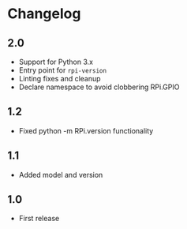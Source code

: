 
Changelog
=========

2.0
---

 * Support for Python 3.x
 * Entry point for `rpi-version`
 * Linting fixes and cleanup
 * Declare namespace to avoid clobbering RPi.GPIO

1.2
---

 * Fixed python -m RPi.version functionality

1.1
---

 * Added model and version

1.0
---

 * First release
